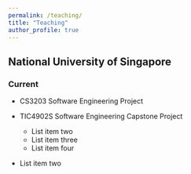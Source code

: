 ```yaml
---
permalink: /teaching/
title: "Teaching"
author_profile: true
---
```


## National University of Singapore
### Current

  * CS3203 Software Engineering Project
  * TIC4902S Software Engineering Capstone Project


   
      * List item two
      * List item three
      * List item four
  * List item two
